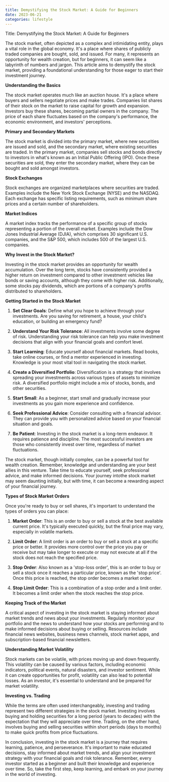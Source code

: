 ```yaml
---
title: Demystifying the Stock Market: A Guide for Beginners
date: 2023-06-21
categories: lifestyle
---
```


Title: Demystifying the Stock Market: A Guide for Beginners

The stock market, often depicted as a complex and intimidating entity, plays a vital role in the global economy. It's a place where shares of publicly traded companies are bought, sold, and issued. For many, it represents an opportunity for wealth creation, but for beginners, it can seem like a labyrinth of numbers and jargon. This article aims to demystify the stock market, providing a foundational understanding for those eager to start their investment journey.

**Understanding the Basics**

The stock market operates much like an auction house. It's a place where buyers and sellers negotiate prices and make trades. Companies list shares of their stock on the market to raise capital for growth and expansion. Investors buy these shares, becoming partial owners in the company. The price of each share fluctuates based on the company's performance, the economic environment, and investors' perceptions.

**Primary and Secondary Markets**

The stock market is divided into the primary market, where new securities are issued and sold, and the secondary market, where existing securities are traded. In the primary market, companies sell stocks and bonds directly to investors in what's known as an Initial Public Offering (IPO). Once these securities are sold, they enter the secondary market, where they can be bought and sold amongst investors.

**Stock Exchanges**

Stock exchanges are organized marketplaces where securities are traded. Examples include the New York Stock Exchange (NYSE) and the NASDAQ. Each exchange has specific listing requirements, such as minimum share prices and a certain number of shareholders.

**Market Indices**

A market index tracks the performance of a specific group of stocks representing a portion of the overall market. Examples include the Dow Jones Industrial Average (DJIA), which comprises 30 significant U.S. companies, and the S\&P 500, which includes 500 of the largest U.S. companies.

**Why Invest in the Stock Market?**

Investing in the stock market provides an opportunity for wealth accumulation. Over the long term, stocks have consistently provided a higher return on investment compared to other investment vehicles like bonds or saving accounts, although they come with higher risk. Additionally, some stocks pay dividends, which are portions of a company's profits distributed to shareholders.

**Getting Started in the Stock Market**

1. **Set Clear Goals**: Define what you hope to achieve through your investments. Are you saving for retirement, a house, your child's education, or building an emergency fund?

2. **Understand Your Risk Tolerance**: All investments involve some degree of risk. Understanding your risk tolerance can help you make investment decisions that align with your financial goals and comfort level.

3. **Start Learning**: Educate yourself about financial markets. Read books, take online courses, or find a mentor experienced in investing. Knowledge is your most vital tool in navigating the stock market.

4. **Create a Diversified Portfolio**: Diversification is a strategy that involves spreading your investments across various types of assets to minimize risk. A diversified portfolio might include a mix of stocks, bonds, and other securities.

5. **Start Small**: As a beginner, start small and gradually increase your investments as you gain more experience and confidence.

6. **Seek Professional Advice**: Consider consulting with a financial advisor. They can provide you with personalized advice based on your financial situation and goals.

7. **Be Patient**: Investing in the stock market is a long-term endeavor. It requires patience and discipline. The most successful investors are those who consistently invest over time, regardless of market fluctuations.

The stock market, though initially complex, can be a powerful tool for wealth creation. Remember, knowledge and understanding are your best allies in this venture. Take time to educate yourself, seek professional advice, and make informed decisions. Your journey intothe stock market may seem daunting initially, but with time, it can become a rewarding aspect of your financial journey.

**Types of Stock Market Orders**

Once you're ready to buy or sell shares, it's important to understand the types of orders you can place:

1. **Market Order**: This is an order to buy or sell a stock at the best available current price. It's typically executed quickly, but the final price may vary, especially in volatile markets.

2. **Limit Order**: A limit order is an order to buy or sell a stock at a specific price or better. It provides more control over the price you pay or receive but may take longer to execute or may not execute at all if the stock does not reach the specified price.

3. **Stop Order**: Also known as a 'stop-loss order', this is an order to buy or sell a stock once it reaches a particular price, known as the 'stop price'. Once this price is reached, the stop order becomes a market order.

4. **Stop Limit Order**: This is a combination of a stop order and a limit order. It becomes a limit order when the stock reaches the stop price.

**Keeping Track of the Market**

A critical aspect of investing in the stock market is staying informed about market trends and news about your investments. Regularly monitor your portfolio and the news to understand how your stocks are performing and to make informed decisions about buying or selling. Resources include financial news websites, business news channels, stock market apps, and subscription-based financial newsletters.

**Understanding Market Volatility**

Stock markets can be volatile, with prices moving up and down frequently. This volatility can be caused by various factors, including economic indicators, political events, natural disasters, and investor sentiment. While it can create opportunities for profit, volatility can also lead to potential losses. As an investor, it's essential to understand and be prepared for market volatility.

**Investing vs. Trading**

While the terms are often used interchangeably, investing and trading represent two different strategies in the stock market. Investing involves buying and holding securities for a long period (years to decades) with the expectation that they will appreciate over time. Trading, on the other hand, involves buying and selling securities within short periods (days to months) to make quick profits from price fluctuations.

In conclusion, investing in the stock market is a journey that requires learning, patience, and perseverance. It's important to make educated decisions, stay informed about market trends, and align your investment strategy with your financial goals and risk tolerance. Remember, every investor started as a beginner and built their knowledge and experience over time. So, take the first step, keep learning, and embark on your journey in the world of investing.